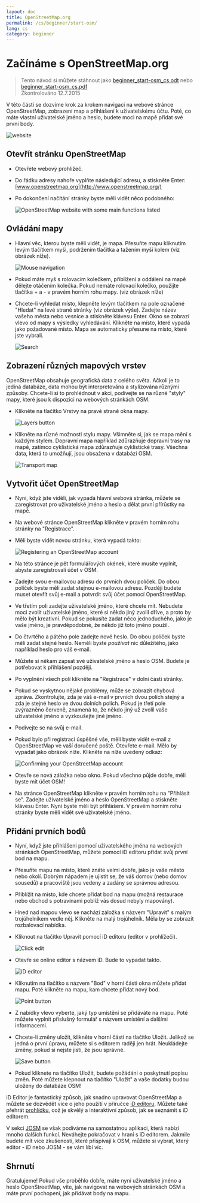 ```yaml
---
layout: doc
title: OpenStreetMap.org
permalink: /cs/beginner/start-osm/
lang: cs
category: beginner
---
```


Začínáme s OpenStreetMap.org
====================================

> Tento návod si můžete stáhnout jako [beginner_start-osm_cs.odt](/files/beginner_start-osm_cs.odt) nebo [beginner_start-osm_cs.pdf](/files/beginner_start-osm_cs.pdf)  
> Zkontrolováno 12.7.2015  

V této části se dozvíme krok za krokem navigaci na webové stránce OpenStreetMap, zobrazení map a přihlášení k uživatelskému účtu. Poté, co máte vlastní uživatelské jméno a heslo, budete moci na mapě přidat své první body.

![website][]

Otevřít stránku OpenStreetMap
-------------------------------

- Otevřete webový prohlížeč.
- Do řádku adresy nahoře vyplňte následující adresu, a stiskněte Enter:
    [www.openstreetmap.org](http://www.openstreetmap.org/)
- Po dokončení načítání stránky byste měli vidět něco podobného:

    ![OpenStreetMap website with some main functions listed][]

Ovládání mapy
----------------

- Hlavní věc, kterou byste měli vidět, je mapa. Přesuňte mapu kliknutím levým tlačítkem myši, podržením tlačítka a tažením myší kolem (viz obrázek níže).

    ![Mouse navigation][]

- Pokud máte myš s rolovacím kolečkem, přiblížení a oddálení na mapě dělejte otáčením kolečka. Pokud nemáte rolovací kolečko, použijte tlačítka + a - v pravém horním rohu mapy. (viz obrázek níže)
- Chcete-li vyhledat místo, klepněte levým tlačítkem na pole označené "Hledat" na levé straně stránky (viz obrázek výše). Zadejte název vašeho města nebo vesnice a stiskněte klávesu Enter. Okno se zobrazí vlevo od mapy s výsledky vyhledávání. Klikněte na místo, které vypadá jako požadované místo. Mapa se automaticky přesune na místo, které jste vybrali.

    ![Search][]
   

Zobrazení různých mapových vrstev
------------------------

OpenStreetMap obsahuje geografická data z celého světa. Ačkoli je to jediná databáze, data mohou být interpretována a stylizována různými způsoby. Chcete-li si to prohlédnout v akci, podívejte se na různé "styly" mapy, které jsou k dispozici na webových stránkách OSM.

- Klikněte na tlačítko Vrstvy na pravé straně okna mapy.

    ![Layers button][]

- Klikněte na různé možnosti stylu mapy. Všimněte si, jak se mapa mění s každým stylem. Dopravní mapa například zdůrazňuje dopravní trasy na mapě, zatímco cyklistická mapa zdůrazňuje cyklistické trasy. Všechna data, která to umožňují, jsou obsažena v databázi OSM.

    ![Transport map][]

Vytvořit účet OpenStreetMap
-------------------------------

- Nyní, když jste viděli, jak vypadá hlavní webová stránka, můžete se zaregistrovat pro uživatelské jméno a heslo a dělat první přírůstky na mapě.
- Na webové stránce OpenStreetMap klikněte v pravém horním rohu stránky na "Registrace".
- Měli byste vidět novou stránku, která vypadá takto:

    ![Registering an OpenStreetMap account][]

- Na této stránce je pět formulářových okének, které musíte vyplnit, abyste zaregistrovali účet v OSM.
- Zadejte svou e-mailovou adresu do prvních dvou políček. Do obou políček byste měli zadat stejnou e-mailovou adresu. Později budete muset otevřít svůj e-mail a potvrdit svůj účet pomocí OpenStreetMap.
- Ve třetím poli zadejte uživatelské jméno, které chcete mít. Nebudete moci zvolit uživatelské jméno, které si někdo jiný zvolil dříve, a proto by mělo být kreativní. Pokud se pokusíte zadat něco jednoduchého, jako je vaše jméno, je pravděpodobné, že někdo již toto jméno použil.
- Do čtvrtého a pátého pole zadejte nové heslo. Do obou políček byste měli zadat stejné heslo. Neměli byste *používat* nic důležitého, jako například heslo pro váš e-mail.
- Můžete si někam zapsat své uživatelské jméno a heslo OSM. Budete je potřebovat k přihlášení později.
- Po vyplnění všech polí klikněte na "Registrace" v dolní části stránky.
- Pokud se vyskytnou nějaké problémy, může se zobrazit chybová zpráva. Zkontrolujte, zda je váš e-mail v prvních dvou polích stejný a zda je stejné heslo ve dvou dolních polích. Pokud je třetí pole zvýrazněno červeně, znamená to, že někdo jiný už zvolil vaše uživatelské jméno a vyzkoušejte jiné jméno.
- Podívejte se na svůj e-mail.
- Pokud bylo při registraci úspěšné vše, měli byste vidět e-mail z OpenStreetMap ve vaší doručené poště. Otevřete e-mail. Mělo by vypadat jako obrázek níže. Klikněte na níže uvedený odkaz:

    ![Confirming your OpenStreetMap account][]

- Otevře se nová záložka nebo okno. Pokud všechno půjde dobře, měli byste mít účet OSM!
- Na stránce OpenStreetMap klikněte v pravém horním rohu na "Přihlásit se". Zadejte uživatelské jméno a heslo OpenStreetMap a stiskněte klávesu Enter. Nyní byste měli být přihlášeni. V pravém horním rohu stránky byste měli vidět své uživatelské jméno.

Přidání prvních bodů
------------------------

- Nyní, když jste přihlášeni pomocí uživatelského jména na webových stránkách OpenStreetMap, můžete pomocí iD editoru  přidat svůj první bod na mapu.
- Přesuňte mapu na místo, které znáte velmi dobře, jako je vaše město nebo okolí. Dobrým nápadem je ujistit se, že váš domov (nebo domov sousedů) a pracoviště jsou vedeny a zadány se správnou adresou. 
- Přiblížit na místo, kde chcete přidat bod na mapu (možná restaurace nebo obchod s potravinami poblíž vás dosud nebyly mapovány).
- Hned nad mapou vlevo se nachází záložka s názvem "Upravit" s malým trojúhelníkem vedle něj. Klikněte na malý trojúhelník. Měla by se zobrazit rozbalovací nabídka.
- Kliknout na tlačítko Upravit pomocí iD editoru (editor v prohlížeči).

    ![Click edit][]

- Otevře se online editor s názvem iD. Bude to vypadat takto.

    ![iD editor][] 

- Kliknutím na tlačítko s názvem "Bod" v horní části okna můžete přidat mapu. Poté klikněte na mapu, kam chcete přidat nový bod.

    ![Point button][]    

- Z nabídky vlevo vyberte, jaký typ umístění se přidáváte na mapu. Poté můžete vyplnit příslušný formulář s názvem umístění a dalšími informacemi.
- Chcete-li změny uložit, klikněte v horní části na tlačítko Uložit. Jelikož se jedná o první úpravu, můžete si s editorem raději jen hrát. Neukládejte změny, pokud si nejste jisti, že jsou správné.

    ![Save button][]    

- Pokud kliknete na tlačítko Uložit, budete požádáni o poskytnutí popisu změn. Poté můžete klepnout na tlačítko "Uložit" a vaše dodatky budou uloženy do databáze OSM!


iD Editor je fantastický způsob, jak snadno upravovat OpenStreetMap a můžete se dozvědět více o jeho použití v příručce [iD editoru](/cs/beginner/id-editor/). Můžete také přehrát [prohlídku](http://www.openstreetmap.org/edit?editor=id#walkthrough=true), což je skvělý a interaktivní způsob, jak se seznámit s iD editorem.

V sekci [JOSM](/cs/josm/) se však podíváme na samostatnou aplikaci, která nabízí mnoho dalších funkcí. Neváhejte pokračovat v hraní s iD editorem. Jakmile budete mít více zkušeností, které přispívají k OSM, můžete si vybrat, který editor - iD nebo JOSM - se vám líbí víc.

Shrnutí
------- 

Gratulujeme! Pokud vše proběhlo dobře, máte nyní uživatelské jméno a heslo OpenStreetMap, víte, jak navigovat na webových stránkách OSM a máte první pochopení, jak přidávat body na mapu.



[website]: /images/beginner/start-osm_website.png
[OpenStreetMap website with some main functions listed]: /images/beginner/osm-website-main-functions.png
[Mouse navigation]: /images/beginner/mouse-navigation.png
[Search]: /images/beginner/search.png
[Layers button]: /images/beginner/layers.png
[Transport map]: /images/beginner/transport-map.png
[Registering an OpenStreetMap account]: /images/beginner/registering-account.png
[Confirming your OpenStreetMap account]: /images/beginner/confirming-account.png
[Click edit]: /images/beginner/click-edit.png
[iD editor]: /images/beginner/id-editor.png 
[Point button]: /images/beginner/point-button.png
[Save button]: /images/beginner/save-button.png